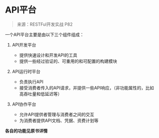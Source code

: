 # API平台

> 来源：RESTFul开发实战 P82

一个API平台主要是由以下三个组件组成：

1. API开发平台
   - 提供快速设计和开发API的工具
   - 提供一些经过验证的、可重用的和可配置的构建模块

2. API运行时平台
   - 负责执行API
   - 接受消费者传入的API请求，并提供一些API响应，（非功能属性的，比如高吞吐量和低延迟等）

3. API协作平台
   - 允许API提供者管理与消费者之间的交互
   - 为消费者提供API文档、凭据、资费计划等



**各自的功能见原书详情**